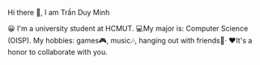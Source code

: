 Hi there 👋, I am Trần Duy Minh

<!--
**Mdtr3002/Mdtr3002** is a ✨ _special_ ✨ repository because its `README.md` (this file) appears on your GitHub profile.

Here are some ideas to get you started:

- 🔭 I’m currently working on ...
- 🌱 I’m currently learning ...
- 👯 I’m looking to collaborate on ...
- 🤔 I’m looking for help with ...
- 💬 Ask me about ...
- 📫 How to reach me: ...
- 😄 Pronouns: ...
- ⚡ Fun fact: ...
-->
😀 I'm a university student at HCMUT. 
💻My major is: Computer Science (OISP).
My hobbies: games🎮, music🎶, hanging out with friends🎉·
❤It's a honor to collaborate with you.
